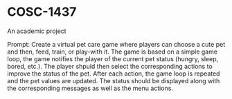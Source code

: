 # COSC-1437
An academic project

Prompt: 
Create a virtual pet care game where players can choose a cute pet and then, feed, train, or play-with it. 
The game is based on a simple game loop, the game notifies the player of the current pet status 
(hungry, sleep, bored, etc.).
The player shpuld then select the corresponding actions to improve the status of the pet. 
After each action, the game loop is repeated and the pet values are updated. 
The status should be displayed along with the corresponding messages as well as the menu actions. 
